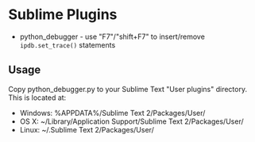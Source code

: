 Sublime Plugins
=========

* python_debugger - use "F7"/"shift+F7" to insert/remove `ipdb.set_trace()` statements

Usage
-----
Copy python_debugger.py to your Sublime Text "User plugins" directory.
This is located at:

* Windows:
    %APPDATA%/Sublime Text 2/Packages/User/
* OS X:
    ~/Library/Application Support/Sublime Text 2/Packages/User/
* Linux:
    ~/.Sublime Text 2/Packages/User/